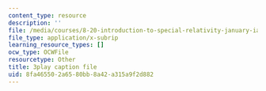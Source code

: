 ```yaml
---
content_type: resource
description: ''
file: /media/courses/8-20-introduction-to-special-relativity-january-iap-2021/8fa465502a6580bb8a42a315a9f2d882_Wd5s5uLk7xs.srt
file_type: application/x-subrip
learning_resource_types: []
ocw_type: OCWFile
resourcetype: Other
title: 3play caption file
uid: 8fa46550-2a65-80bb-8a42-a315a9f2d882
---
```

